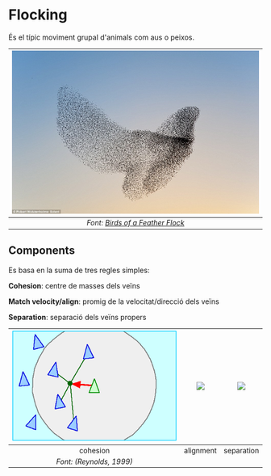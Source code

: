 # Flocking

És el típic moviment grupal d'animals com aus o peixos.

|![](figures/birds.jpg)|
|:--:| 
| *Font: [Birds of a Feather Flock](https://blogs.unimelb.edu.au/sciencecommunication/2014/09/06/birdphysics/)* |

## Components

Es basa en la suma de tres regles simples:

**Cohesion**: centre de masses dels veïns

**Match velocity/align**: promig de la velocitat/direcció dels veïns

**Separation**: separació dels veïns propers

|![](figures/cohesion.gif)|![](figures/alignment.jpg)|![](figures/separation.jpg)|
|:--:|:--:|:--:| 
| cohesion | alignment | separation |
| *Font: (Reynolds, 1999)*          |||

